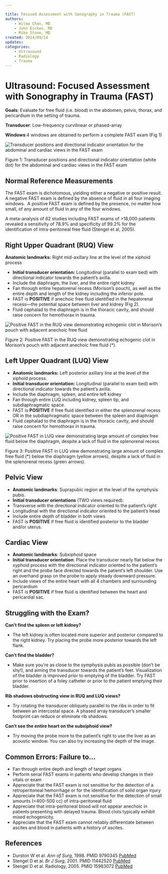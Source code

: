 ```yaml
---

title: Focused Assessment with Sonography in Trauma (FAST)
authors:
    - Wilma Chan, MD
    - John Eicken, MD 
    - Mike Stone, MD
created: 2014/09/14
updates:
categories:
    - Ultrasound
    - Radiology
    - Trauma
---
```


# Ultrasound: Focused Assessment with Sonography in Trauma (FAST)

**Goals**: Evaluate for free fluid (i.e. blood) in the abdomen, pelvis, thorax, and pericardium in the setting of trauma.

**Transducer**: Low-frequency curvilinear or phased-array

**Windows**:4 windows are obtained to perform a complete FAST exam (Fig 1)

![Transducer positions and directional indicator orientation for the abdominal and cardiac views in the FAST exam](image-1.png)

Figure 1: Transducer positions and directional indicator orientation (white dot) for the abdominal and cardiac views in the FAST exam

## Normal Reference Measurements

The FAST exam is dichotomous, yielding either a negative or positive result.  A negative FAST exam is defined by the absence of fluid in all four imaging windows.  A positive FAST exam is defined by the presence, no matter how small, of any amount of fluid in any of the four windows.

A meta-analysis of 62 studies including FAST exams of >18,000 patients revealed a sensitivity of 78.9% and specificity of 99.2% for the identification of intra-peritoneal free fluid (Stengel et al, 2005).

## Right Upper Quadrant (RUQ) View

**Anatomic landmarks:** Right mid-axillary line at the level of the xiphoid process

- **Initial transducer orientation:** Longitudinal (parallel to exam bed) with directional indicator towards the patient’s axilla.
- Include the diaphragm, the liver, and the entire right kidney
- Fan through entire hepatorenal recess (Morison’s pouch), as well as the entire depth and length of the kidney including the inferior pole. 
- FAST is **POSITIVE** if anechoic free fluid identified in the hepatorenal recess—the potential space between liver and kidney (Fig 2).
- Fluid cephalad to the diaphragm is in the thoracic cavity, and should raise concern for hemothorax in trauma.

![Positive FAST in the RUQ view demonstrating echogenic clot in Morison’s pouch with adjacent anechoic free fluid](image-2.png)

Figure 2: Positive FAST in the RUQ view demonstrating echogenic clot in Morison’s pouch with adjacent anechoic free fluid (\*).

## Left Upper Quadrant (LUQ) View

- **Anatomic landmarks:** Left posterior axillary line at the level of the xiphoid process.
- **Initial transducer orientation:** Longitudinal (parallel to exam bed) with directional indicator towards the patient’s axilla.
- Include the diaphragm, spleen, and entire left kidney
- Fan through entire LUQ including kidney, spleen tip, and subdiaphragmatic space.
- FAST is **POSITIVE** if free fluid identified in either the splenorenal recess OR in the subdiaphragmatic space between the spleen and diaphragm
- Fluid cephalad to the diaphragm is in the thoracic cavity, and should raise concern for hemothorax in trauma.

![Positive FAST in LUQ view demonstrating large amount of complex free fluid below the diaphragm, despite a lack of fluid in the splenorenal recess](image-3.png)

Figure 3: Positive FAST in LUQ view demonstrating large amount of complex free fluid (\*) below the diaphragm (yellow arrows), despite a lack of fluid in the splenorenal recess (green arrows).

## Pelvic View

- **Anatomic landmarks**: Suprapubic region at the level of the symphysis pubis.
- **Initial transducer orientations** (TWO views required):
- Transverse with the directional indicator oriented to the patient’s right
- Longitudinal with the directional indicator oriented to the patient’s head
- Include entire depth of bladder in both views
- FAST is **POSITIVE** if free fluid is identified posterior to the bladder and/or uterus.

## Cardiac View

- **Anatomic landmarks**: Subxiphoid space
- **Initial transducer orientation**: Place the transducer nearly flat below the xyphoid process with the directional indicator oriented to the patient’s right and the probe face directed towards the patient’s left shoulder. Use an overhand grasp on the probe to apply steady downward pressure.
- Include views of the entire heart with all 4 chambers and surrounding pericardium
- FAST is **POSITIVE** if free fluid is identified between the heart and pericardial sac. 

## Struggling with the Exam?

**Can’t find the spleen or left kidney?**

- The left kidney is often located more superior and posterior compared to the right kidney. Try placing the probe more posterior towards the left flank.

**Can’t find the bladder?**

- Make sure you’re as close to the symphysis pubis as possible (don’t be shy!), and aiming the transducer towards the patient’s feet. Visualization of the bladder is improved prior to emptying of the bladder. Try FAST prior to insertion of a foley catheter or prior to the patient emptying their bladder.

**Rib shadows obstructing view in RUQ and LUQ views?** 

- Try rotating the transducer obliquely parallel to the ribs in order to fit between an intercostal space. A phased array transducer’s smaller footprint can reduce or eliminate rib shadows.

**Can’t see the entire heart on the subxiphoid view?**

- Try moving the probe more to the patient’s right to use the liver as an acoustic window. You can also try increasing the depth of the image.

## Common Errors: Failure to…

- Fan through entire depth and length of target organs
- Perform serial FAST exams in patients who develop changes in their vitals or exam
- Appreciate that the FAST exam is not sensitive for the detection of a retroperitoneal hemorrhage or for the identification of solid organ injury
- Appreciate that the FAST exam is not sensitive for the detection of small amounts (&lt;400-500 cc) of intra-peritoneal fluid
- Appreciate that intra-peritoneal blood will not appear anechoic in patients presenting with delayed trauma. Blood clots typically exhibit mixed echogenicity.
- Appreciate that the FAST exam cannot reliably differentiate between ascites and blood in patients with a history of ascites.

## References

- Durston W et al. _Ann of Surg_, 1998. PMID 9790345 [PubMed](http://www.ncbi.nlm.nih.gov/pubmed/9790345)
- Stengel D et al. _Br J Surg_, 2001. PMID 11442520 [PubMed](http://www.ncbi.nlm.nih.gov/pubmed/11442520)
- Stengel D et al. Radiology, 2005. PMID 15983072 [PubMed](http://www.ncbi.nlm.nih.gov/pubmed/15983072)
